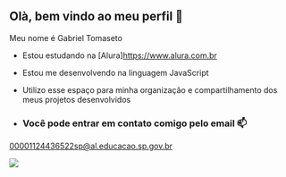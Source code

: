 ## Olà, bem vindo ao meu perfil 💠

Meu nome é Gabriel Tomaseto

- Estou estudando na [Alura]https://www.alura.com.br
- Estou me desenvolvendo na linguagem JavaScript
- Utilizo esse espaço para minha organização e compartilhamento dos meus projetos desenvolvidos

- ### Você pode entrar em contato comigo pelo email 📫

00001124436522sp@al.educacao.sp.gov.br

![](https://media.tenor.com/O9vOT54k9xcAAAAM/bluezao.gif)
